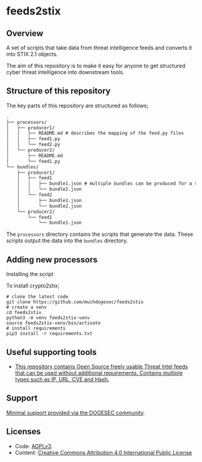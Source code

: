 # feeds2stix

## Overview

A set of scripts that take data from threat intelligence feeds and converts it into STIX 2.1 objects.

The aim of this repository is to make it easy for anyone to get structured cyber threat intelligence into downstream tools.

## Structure of this repository

The key parts of this repository are structured as follows;

```txt
.
├── processors/
│   ├── producer1/
│   │	├── README.md # describes the mapping of the feed.py files
│   │	├── feed1.py
│   │   └── feed2.py
│   └── producer2/
│    	├── README.md
│    	└── feed1.py 
└── bundles/
    ├── producer1/
    │	├── feed1
    │	│	├── bundle1.json # multiple bundles can be produced for a single feed (e.g. seperated by threat actor)
    │	│	└── bundle2.json
    │	└── feed2
    │		├── bundle1.json
    │		└── bundle2.json
    └── producer2/
     	└── feed1
    		└── bundle1.json
```

The `processors` directory contains the scripts that generate the data. These scripts output the data into the `bundles` directory.

## Adding new processors

Installing the script

To install crypto2stix;

```shell
# clone the latest code
git clone https://github.com/muchdogesec/feeds2stix
# create a venv
cd feeds2stix
python3 -m venv feeds2stix-venv
source feeds2stix-venv/bin/activate
# install requirements
pip3 install -r requirements.txt
```

## Useful supporting tools

* [This repository contains Open Source freely usable Threat Intel feeds that can be used without additional requirements. Contains multiple types such as IP, URL, CVE and Hash.](https://github.com/Bert-JanP/Open-Source-Threat-Intel-Feeds)

## Support

[Minimal support provided via the DOGESEC community](https://community.dogesec.com/).

## Licenses

* Code: [AGPLv3](/LICENSE).
* Content: [Creative Commons Attribution 4.0 International Public License](/LICENSE-CONTENT)